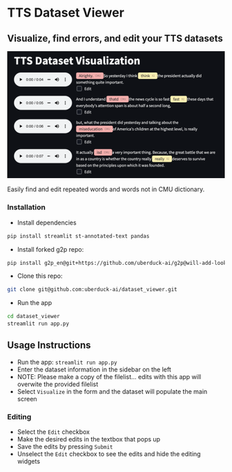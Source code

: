 # TTS Dataset Viewer

## Visualize, find errors, and edit your TTS datasets

![TTS Dataset Visualization](media/dataset_viewer_demo.png)

Easily find and edit repeated words and words not in CMU dictionary.

### Installation

- Install dependencies

```bash
pip install streamlit st-annotated-text pandas
```

- Install forked g2p repo:

```bash
pip install g2p_en@git+https://github.com/uberduck-ai/g2p@will-add-lookup-results
```

- Clone this repo:

```bash
git clone git@github.com:uberduck-ai/dataset_viewer.git
```

- Run the app

```bash
cd dataset_viewer
streamlit run app.py
```

## Usage Instructions

- Run the app: `streamlit run app.py`
- Enter the dataset information in the sidebar on the left
- NOTE: Please make a copy of the filelist... edits with this app will overwite the provided filelist
- Select `Visualize` in the form and the dataset will populate the main screen

### Editing

- Select the `Edit` checkbox
- Make the desired edits in the textbox that pops up
- Save the edits by pressing `Submit`
- Unselect the `Edit` checkbox to see the edits and hide the editing widgets
